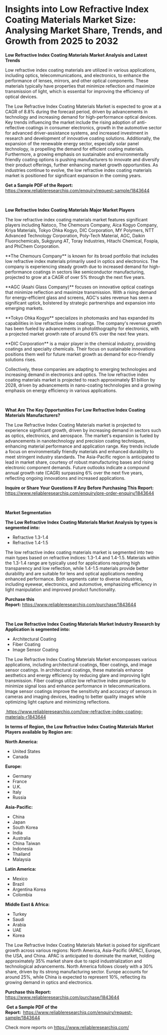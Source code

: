 <p><h1>Insights into Low Refractive Index Coating Materials Market Size: Analysing Market Share, Trends, and Growth from 2025 to 2032</h1></p><p><strong>Low Refractive Index Coating Materials Market Analysis and Latest Trends</strong></p>
<p><p>Low refractive index coating materials are utilized in various applications, including optics, telecommunications, and electronics, to enhance the performance of lenses, mirrors, and other optical components. These materials typically have properties that minimize reflection and maximize transmission of light, which is essential for improving the efficiency of optical devices. </p><p>The Low Refractive Index Coating Materials Market is expected to grow at a CAGR of 8.8% during the forecast period, driven by advancements in technology and increasing demand for high-performance optical devices. Key trends influencing the market include the rising adoption of anti-reflective coatings in consumer electronics, growth in the automotive sector for advanced driver-assistance systems, and increased investment in research and development of innovative coating solutions. Additionally, the expansion of the renewable energy sector, especially solar panel technology, is propelling the demand for efficient coating materials. Furthermore, a growing emphasis on sustainable and environmentally friendly coating options is pushing manufacturers to innovate and diversify their product offerings, further enhancing market growth opportunities. As industries continue to evolve, the low refractive index coating materials market is positioned for significant expansion in the coming years.</p></p>
<p><strong>Get a Sample PDF of the Report:&nbsp;</strong> <a href="https://www.reliableresearchiq.com/enquiry/request-sample/1843644?utm_campaign=973&utm_medium=2&utm_source=Github&utm_content=ia&utm_term=03022025&utm_id=low-refractive-index-coating-materials">https://www.reliableresearchiq.com/enquiry/request-sample/1843644</a></p>
<p>&nbsp;</p>
<p><strong>Low Refractive Index Coating Materials Major Market Players</strong></p>
<p><p>The low refractive index coating materials market features significant players including Natoco, The Chemours Company, Aica Kogyo Company, Kriya Materials, Tokyo Ohka Kogyo, DIC Corporation, MY Polymers, NTT Advanced Technology Corporation, Poly-Tech Material, AGC, Daikin Fluorochemicals, Sukgyung AT, Toray Industries, Hitachi Chemical, Fospia, and PhiChem Corporation. </p><p>**The Chemours Company** is known for its broad portfolio that includes low refractive index materials primarily used in optics and electronics. The company is experiencing steady growth due to increased demand for high-performance coatings in sectors like semiconductor manufacturing, projected to grow at a CAGR of over 5% through the next five years.</p><p>**AGC (Asahi Glass Company)** focuses on innovative optical coatings that minimize reflection and maximize transmission. With a rising demand for energy-efficient glass and screens, AGC's sales revenue has seen a significant uptick, bolstered by strategic partnerships and expansion into emerging markets.</p><p>**Tokyo Ohka Kogyo** specializes in photomasks and has expanded its capabilities in low refractive index coatings. The company's revenue growth has been fueled by advancements in photolithography for electronics, with a projected market growth rate of around 6% over the next few years.</p><p>**DIC Corporation** is a major player in the chemical industry, providing coatings and specialty chemicals. Their focus on sustainable innovations positions them well for future market growth as demand for eco-friendly solutions rises.</p><p>Collectively, these companies are adapting to emerging technologies and increasing demand in electronics and optics. The low refractive index coating materials market is projected to reach approximately $1 billion by 2028, driven by advancements in nano-coating technologies and a growing emphasis on energy efficiency in various applications.</p></p>
<p>&nbsp;</p>
<p><strong>What Are The Key Opportunities For Low Refractive Index Coating Materials Manufacturers?</strong></p>
<p><p>The Low Refractive Index Coating Materials market is projected to experience significant growth, driven by increasing demand in sectors such as optics, electronics, and aerospace. The market's expansion is fueled by advancements in nanotechnology and precision coating techniques, enhancing material performance and application range. Key trends include a focus on environmentally friendly materials and enhanced durability to meet stringent industry standards. The Asia-Pacific region is anticipated to lead in market share, courtesy of robust manufacturing bases and rising electronic component demands. Future outlooks indicate a compound annual growth rate (CAGR) surpassing 6% over the next five years, reflecting ongoing innovations and increased applications.</p></p>
<p><strong>Inquire or Share Your Questions If Any Before Purchasing This Report:</strong> <a href="https://www.reliableresearchiq.com/enquiry/pre-order-enquiry/1843644?utm_campaign=973&utm_medium=2&utm_source=Github&utm_content=ia&utm_term=03022025&utm_id=low-refractive-index-coating-materials">https://www.reliableresearchiq.com/enquiry/pre-order-enquiry/1843644</a></p>
<p>&nbsp;</p>
<p><strong>Market Segmentation</strong></p>
<p><strong>The Low Refractive Index Coating Materials Market Analysis by types is segmented into:</strong></p>
<p><ul><li>Refractive 1.3-1.4</li><li>Refractive 1.4-1.5</li></ul></p>
<p><p>The low refractive index coating materials market is segmented into two main types based on refractive indices: 1.3-1.4 and 1.4-1.5. Materials within the 1.3-1.4 range are typically used for applications requiring high transparency and low reflection, while 1.4-1.5 materials provide better durability and are suitable for lens and optical applications needing enhanced performance. Both segments cater to diverse industries, including eyewear, electronics, and automotive, emphasizing efficiency in light manipulation and improved product functionality.</p></p>
<p><strong>Purchase this Report:&nbsp;</strong><a href="https://www.reliableresearchiq.com/purchase/1843644?utm_campaign=973&utm_medium=2&utm_source=Github&utm_content=ia&utm_term=03022025&utm_id=low-refractive-index-coating-materials">https://www.reliableresearchiq.com/purchase/1843644</a></p>
<p>&nbsp;</p>
<p><strong>The Low Refractive Index Coating Materials Market Industry Research by Application is segmented into:</strong></p>
<p><ul><li>Architectural Coating</li><li>Fiber Coating</li><li>Image Sensor Coating</li></ul></p>
<p><p>The Low Refractive Index Coating Materials Market encompasses various applications, including architectural coatings, fiber coatings, and image sensor coatings. In architectural coatings, these materials enhance aesthetics and energy efficiency by reducing glare and improving light transmission. Fiber coatings utilize low refractive index properties to minimize signal loss and enhance performance in telecommunications. Image sensor coatings improve the sensitivity and accuracy of sensors in cameras and imaging devices, leading to better quality images while optimizing light capture and minimizing reflections.</p></p>
<p><a href="https://www.reliableresearchiq.com/low-refractive-index-coating-materials-r1843644?utm_campaign=973&utm_medium=2&utm_source=Github&utm_content=ia&utm_term=03022025&utm_id=low-refractive-index-coating-materials">&nbsp;https://www.reliableresearchiq.com/low-refractive-index-coating-materials-r1843644</a></p>
<p><strong>In terms of Region, the Low Refractive Index Coating Materials Market Players available by Region are:</strong></p>
<p>
    <p> <strong> North America: </strong>
        <ul>
            <li>United States</li>
            <li>Canada</li>
        </ul>
        </p> 
    <p> <strong> Europe: </strong>
        <ul>
            <li>Germany</li>
            <li>France</li>
            <li>U.K.</li>
            <li>Italy</li>
            <li>Russia</li>
        </ul>
        </p> 
    <p> <strong> Asia-Pacific: </strong>
        <ul>
            <li>China</li>
            <li>Japan</li>
            <li>South Korea</li>
            <li>India</li>
            <li>Australia</li>
            <li>China Taiwan</li>
            <li>Indonesia</li>
            <li>Thailand</li>
            <li>Malaysia</li>
        </ul>
        </p> 
    <p> <strong> Latin America: </strong>
        <ul>
            <li>Mexico</li>
            <li>Brazil</li>
            <li>Argentina Korea</li>
            <li>Colombia</li>
        </ul>
        </p> 
    <p> <strong> Middle East & Africa: </strong>
        <ul>
            <li>Turkey</li>
            <li>Saudi</li>
            <li>Arabia</li>
            <li>UAE</li>
            <li>Korea</li>
        </ul>
    </p>
    </p>
<p><p>The Low Refractive Index Coating Materials Market is poised for significant growth across various regions: North America, Asia-Pacific (APAC), Europe, the USA, and China. APAC is anticipated to dominate the market, holding approximately 35% market share due to rapid industrialization and technological advancements. North America follows closely with a 30% share, driven by its strong manufacturing sector. Europe accounts for around 25%, while China is expected to represent 10%, reflecting its growing demand in optics and electronics.</p></p>
<p><strong>Purchase this Report: </strong><a href="https://www.reliableresearchiq.com/purchase/1843644?utm_campaign=973&utm_medium=2&utm_source=Github&utm_content=ia&utm_term=03022025&utm_id=low-refractive-index-coating-materials">https://www.reliableresearchiq.com/purchase/1843644</a></p>
<p>&nbsp;<strong>Get a Sample PDF of the Report:&nbsp;&nbsp;</strong><a href="https://www.reliableresearchiq.com/enquiry/request-sample/1843644?utm_campaign=973&utm_medium=2&utm_source=Github&utm_content=ia&utm_term=03022025&utm_id=low-refractive-index-coating-materials">https://www.reliableresearchiq.com/enquiry/request-sample/1843644</a></p>
<p><strong></strong></p>
<p>Check more reports on <a href="https://www.reliableresearchiq.com/?utm_campaign=973&utm_medium=2&utm_source=Github&utm_content=ia&utm_term=03022025&utm_id=low-refractive-index-coating-materials">https://www.reliableresearchiq.com/</a></p>